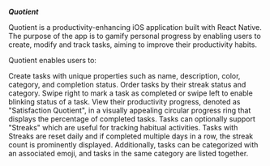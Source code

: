 ***Quotient***

Quotient is a productivity-enhancing iOS application built with React Native. The purpose of the app is to gamify personal progress by enabling users to create, modify and track tasks, aiming to improve their productivity habits.

Quotient enables users to:

Create tasks with unique properties such as name, description, color, category, and completion status.
Order tasks by their streak status and category.
Swipe right to mark a task as completed or swipe left to enable blinking status of a task.
View their productivity progress, denoted as "Satisfaction Quotient", in a visually appealing circular progress ring that displays the percentage of completed tasks.
Tasks can optionally support "Streaks" which are useful for tracking habitual activities. Tasks with Streaks are reset daily and if completed multiple days in a row, the streak count is prominently displayed. Additionally, tasks can be categorized with an associated emoji, and tasks in the same category are listed together.
